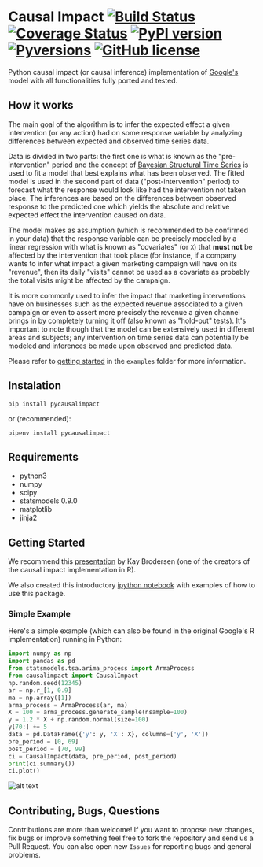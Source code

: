 # Causal Impact [![Build Status](https://travis-ci.com/dafiti/causalimpact.svg?branch=master)](https://travis-ci.com/dafiti/causalimpact) [![Coverage Status](https://coveralls.io/repos/github/dafiti/causalimpact/badge.svg?branch=master)](https://coveralls.io/github/dafiti/causalimpact?branch=master) [![PyPI version](https://badge.fury.io/py/pycausalimpact.svg)](https://badge.fury.io/py/pycausalimpact) [![Pyversions](https://img.shields.io/pypi/pyversions/pycausalimpact.svg)](https://pypi.python.org/pypi/pycausalimpact) [![GitHub license](https://img.shields.io/github/license/dafiti/causalimpact.svg)](https://github.com/dafiti/causalimpact/blob/master/LICENSE)

Python causal impact (or causal inference) implementation of [Google's](https://github.com/google/CausalImpact) model with all functionalities fully ported and tested.

## How it works
The main goal of the algorithm is to infer  the expected effect a given intervention (or any action) had on some response variable by analyzing differences between expected and observed time series data.

Data is divided in two parts: the first one is what is known as the "pre-intervention" period and the concept of [Bayesian Structural Time Series](https://en.wikipedia.org/wiki/Bayesian_structural_time_series)  is used to fit a model that best explains what has been observed. The fitted model is used in the second part of data ("post-intervention" period) to forecast what the response would look like had the intervention not taken place. The inferences are based on the differences between observed response to the predicted one which yields the absolute and relative expected effect the intervention caused on data.

The model makes as assumption (which is recommended to be confirmed in your data) that the response variable can be precisely modeled by a linear regression with what is known as "covariates" (or `X`) that **must not** be affected by the intervention that took place (for instance, if a company wants to infer what impact a given marketing campaign will have on its "revenue", then its daily "visits" cannot be used as a covariate as probably the total visits might be affected by the campaign. 

It is more commonly used to infer the impact that marketing interventions have on businesses such as the expected revenue associated to a given campaign or even to assert more precisely the revenue a given channel brings in by completely turning it off (also known as "hold-out" tests). It's important to note though that the model can be extensively used in different areas and subjects; any intervention on time series data can potentially be modeled and inferences be made upon observed and predicted data.

Please refer to <a href=http://nbviewer.jupyter.org/github/dafiti/causalimpact/blob/master/examples/getting_started.ipynb>getting started</a> in the `examples` folder for more information.

## Instalation

    pip install pycausalimpact

or (recommended):

    pipenv install pycausalimpact

## Requirements

 - python3
 - numpy
 - scipy
 - statsmodels 0.9.0
 - matplotlib
 - jinja2

## Getting Started
We recommend this [presentation](https://www.youtube.com/watch?v=GTgZfCltMm8) by Kay Brodersen (one of the creators of the causal impact implementation in R).

We also created this introductory [ipython notebook](http://nbviewer.jupyter.org/github/dafiti/causalimpact/blob/master/examples/getting_started.ipynb) with examples of how to use this package.

### Simple Example
Here's a simple example (which can also be found in the original Google's R implementation) running in Python:

```python
import numpy as np
import pandas as pd
from statsmodels.tsa.arima_process import ArmaProcess
from causalimpact import CausalImpact
np.random.seed(12345)
ar = np.r_[1, 0.9]
ma = np.array([1])
arma_process = ArmaProcess(ar, ma)
X = 100 + arma_process.generate_sample(nsample=100)
y = 1.2 * X + np.random.normal(size=100)
y[70:] += 5
data = pd.DataFrame({'y': y, 'X': X}, columns=['y', 'X'])
pre_period = [0, 69]
post_period = [70, 99]
ci = CausalImpact(data, pre_period, post_period)
print(ci.summary())
ci.plot()
```

![alt text](https://raw.githubusercontent.com/dafiti/causalimpact/master/examples/ci_plot.png)

## Contributing, Bugs, Questions
Contributions are more than welcome! If you want to propose new changes, fix bugs or improve something feel free to fork the repository and send us a Pull Request. You can also open new `Issues` for reporting bugs and general problems.
